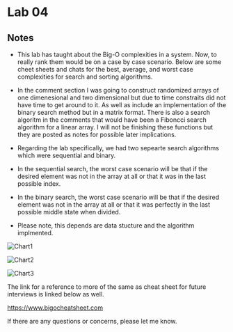 # Lab 04

## Notes

* This lab has taught about the Big-O complexities in a system. Now, to really rank them would be on a case by case scenario. Below are some cheet sheets and chats for the best, average, and worst case complexities for search and sorting algorithms. 

* In the comment section I was going to construct randomized arrays of one dimenesional and two dimensional but due to time constraits did not have time to get around to it. As well as include an implementation of the binary search method but in a matrix format. There is also a search algoritm in the comments that would have been a Fiboncci search algorithm for a linear array. I will not be finishing these functions but they are posted as notes for possible later implications.

* Regarding the lab specifically, we had two sepearte search algorithms which were sequential and binary. 

* In the sequential search, the worst case scenario will be that if the desired element was not in the array at all or that it was in the last possible index.

* In the binary search, the worst case scenario will be that if the desired element was not in the array at all or that it was perfectly in the last possible middle state when divided. 

* Please note, this depends are data stucture and the algorithm implmented. 

![Chart1](/Users/spicyboiii/Desktop/1.png)

![Chart2](/Users/spicyboiii/Desktop/2.png)

![Chart3](/Users/spicyboiii/Desktop/3.png)

The link for a reference to more of the same as cheat sheet for future interviews is linked below as well. 

https://www.bigocheatsheet.com

If there are any questions or concerns, please let me know. 


